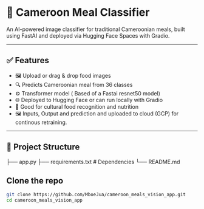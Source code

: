 # 🍲 Cameroon Meal Classifier

An AI-powered image classifier for traditional Cameroonian meals, built using FastAI and deployed via Hugging Face Spaces with Gradio.

---

## ✅ Features

- 🖼️ Upload or drag & drop food images
- 🔍 Predicts Cameroonian meal from 36 classes
- ⚙️ Transformer model ( Based of a Fastai resnet50 model)
- 🌐 Deployed to Hugging Face or can run locally with Gradio
- 🔎 Good for cultural food recognition and nutrition
- 🖼️ Inputs, Output and prediction and uploaded to cloud (GCP) for continous retraining.
---

## 📁 Project Structure
├── app.py 
├── requirements.txt # Dependencies
└── README.md 

## Clone the repo 
```bash
git clone https://github.com/MboeJua/cameroon_meals_vision_app.git
cd cameroon_meals_vision_app
```
